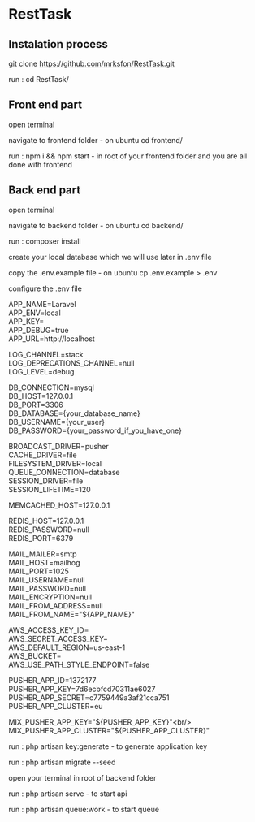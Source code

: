 # RestTask

## Instalation process

git clone https://github.com/mrksfon/RestTask.git

run : cd RestTask/

## Front end part

open terminal

navigate to frontend folder - on ubuntu cd frontend/

run : npm i && npm start - in root of your frontend folder and you are all done with frontend

## Back end part

open terminal

navigate to backend folder - on ubuntu cd backend/

run : composer install

create your local database which we will use later in .env file

copy the .env.example file - on ubuntu cp .env.example > .env

configure the .env file

APP_NAME=Laravel <br/>
APP_ENV=local <br/>
APP_KEY= <br/>
APP_DEBUG=true <br/>
APP_URL=http://localhost<br/>

LOG_CHANNEL=stack <br/>
LOG_DEPRECATIONS_CHANNEL=null <br/>
LOG_LEVEL=debug <br/>

DB_CONNECTION=mysql <br/>
DB_HOST=127.0.0.1 <br/>
DB_PORT=3306 <br/>
DB_DATABASE={your_database_name} <br/>
DB_USERNAME={your_user} <br/>
DB_PASSWORD={your_password_if_you_have_one} <br/>

BROADCAST_DRIVER=pusher <br/>
CACHE_DRIVER=file <br/>
FILESYSTEM_DRIVER=local <br/>
QUEUE_CONNECTION=database <br/>
SESSION_DRIVER=file <br/>
SESSION_LIFETIME=120<br/>

MEMCACHED_HOST=127.0.0.1<br/>

REDIS_HOST=127.0.0.1<br/>
REDIS_PASSWORD=null<br/>
REDIS_PORT=6379<br/>

MAIL_MAILER=smtp<br/>
MAIL_HOST=mailhog<br/>
MAIL_PORT=1025<br/>
MAIL_USERNAME=null<br/>
MAIL_PASSWORD=null<br/>
MAIL_ENCRYPTION=null<br/>
MAIL_FROM_ADDRESS=null<br/>
MAIL_FROM_NAME="${APP_NAME}"<br/>

AWS_ACCESS_KEY_ID=<br/>
AWS_SECRET_ACCESS_KEY=<br/>
AWS_DEFAULT_REGION=us-east-1<br/>
AWS_BUCKET=<br/>
AWS_USE_PATH_STYLE_ENDPOINT=false<br/>

PUSHER_APP_ID=1372177<br/>
PUSHER_APP_KEY=7d6ecbfcd70311ae6027<br/>
PUSHER_APP_SECRET=c7759449a3af21cca751<br/>
PUSHER_APP_CLUSTER=eu<br/>

MIX_PUSHER_APP_KEY="${PUSHER_APP_KEY}"<br/>
MIX_PUSHER_APP_CLUSTER="${PUSHER_APP_CLUSTER}"<br/>

run : php artisan key:generate - to generate application key

run : php artisan migrate --seed

open your terminal in root of backend folder

run : php artisan serve - to start api

run : php artisan queue:work - to start queue

